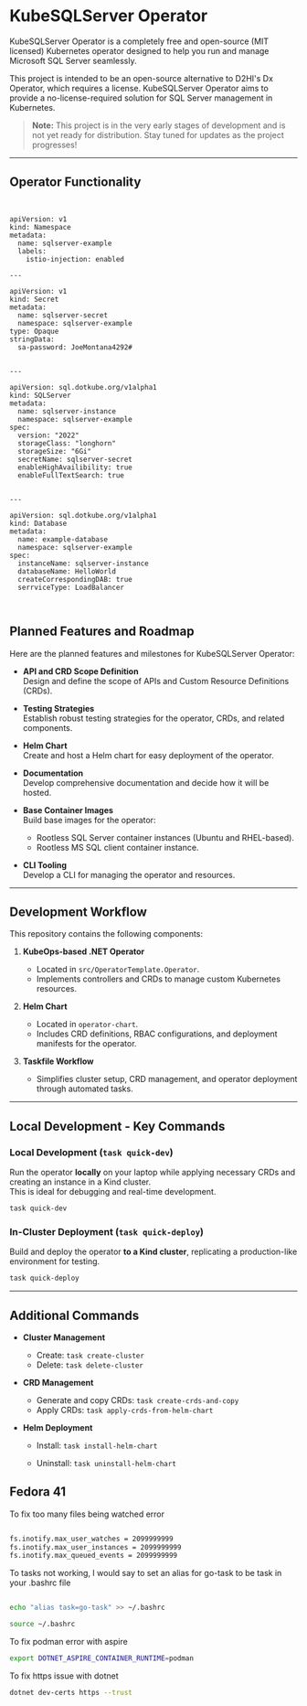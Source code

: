 # KubeSQLServer Operator

KubeSQLServer Operator is a completely free and open-source (MIT licensed) Kubernetes operator designed to help you run and manage Microsoft SQL Server seamlessly.

This project is intended to be an open-source alternative to D2HI's Dx Operator, which requires a license. KubeSQLServer Operator aims to provide a no-license-required solution for SQL Server management in Kubernetes.

> **Note:** This project is in the very early stages of development and is not yet ready for distribution. Stay tuned for updates as the project progresses!

---



## Operator Functionality

```


apiVersion: v1
kind: Namespace
metadata:
  name: sqlserver-example
  labels:
    istio-injection: enabled

---

apiVersion: v1
kind: Secret
metadata:
  name: sqlserver-secret
  namespace: sqlserver-example
type: Opaque
stringData:
  sa-password: JoeMontana4292#


---

apiVersion: sql.dotkube.org/v1alpha1
kind: SQLServer
metadata:
  name: sqlserver-instance
  namespace: sqlserver-example
spec:
  version: "2022"
  storageClass: "longhorn"
  storageSize: "6Gi"
  secretName: sqlserver-secret
  enableHighAvailibility: true
  enableFullTextSearch: true


---

apiVersion: sql.dotkube.org/v1alpha1
kind: Database
metadata:
  name: example-database
  namespace: sqlserver-example
spec:
  instanceName: sqlserver-instance
  databaseName: HelloWorld
  createCorrespondingDAB: true
  serrviceType: LoadBalancer



```

## Planned Features and Roadmap

Here are the planned features and milestones for KubeSQLServer Operator:

- **API and CRD Scope Definition**  
  Design and define the scope of APIs and Custom Resource Definitions (CRDs).

- **Testing Strategies**  
  Establish robust testing strategies for the operator, CRDs, and related components.

- **Helm Chart**  
  Create and host a Helm chart for easy deployment of the operator.

- **Documentation**  
  Develop comprehensive documentation and decide how it will be hosted.

- **Base Container Images**  
  Build base images for the operator:
  - Rootless SQL Server container instances (Ubuntu and RHEL-based).
  - Rootless MS SQL client container instance.

- **CLI Tooling**  
  Develop a CLI for managing the operator and resources.

---



## Development Workflow

This repository contains the following components:

1. **KubeOps-based .NET Operator**  
   - Located in `src/OperatorTemplate.Operator`.  
   - Implements controllers and CRDs to manage custom Kubernetes resources.

2. **Helm Chart**  
   - Located in `operator-chart`.  
   - Includes CRD definitions, RBAC configurations, and deployment manifests for the operator.

3. **Taskfile Workflow**  
   - Simplifies cluster setup, CRD management, and operator deployment through automated tasks.

---

## Local Development - Key Commands

### Local Development (`task quick-dev`)
Run the operator **locally** on your laptop while applying necessary CRDs and creating an instance in a Kind cluster.  
This is ideal for debugging and real-time development.

```bash
task quick-dev
```

### In-Cluster Deployment (`task quick-deploy`)
Build and deploy the operator **to a Kind cluster**, replicating a production-like environment for testing.

```bash
task quick-deploy
```

---

## Additional Commands

- **Cluster Management**  
  - Create: `task create-cluster`  
  - Delete: `task delete-cluster`

- **CRD Management**  
  - Generate and copy CRDs: `task create-crds-and-copy`  
  - Apply CRDs: `task apply-crds-from-helm-chart`

- **Helm Deployment**  
  - Install: `task install-helm-chart`  

  - Uninstall: `task uninstall-helm-chart`
## Fedora 41

To fix too many files being watched error

```bash

fs.inotify.max_user_watches = 2099999999
fs.inotify.max_user_instances = 2099999999
fs.inotify.max_queued_events = 2099999999

```

To tasks not working, I would say to set an alias for go-task to be task in your .bashrc file

```bash

echo "alias task=go-task" >> ~/.bashrc

source ~/.bashrc
```

To fix podman error with aspire

```bash
export DOTNET_ASPIRE_CONTAINER_RUNTIME=podman
```

To fix https issue with dotnet

```bash
dotnet dev-certs https --trust
```

